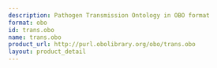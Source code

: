 ```yaml
---
description: Pathogen Transmission Ontology in OBO format
format: obo
id: trans.obo
name: trans.obo
product_url: http://purl.obolibrary.org/obo/trans.obo
layout: product_detail
---
```

